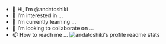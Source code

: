 - 👋 Hi, I’m @andatoshiki
- 👀 I’m interested in ...
- 🌱 I’m currently learning ...
- 💞️ I’m looking to collaborate on ...
- 📫 How to reach me ...
![andatoshiki's profile readme stats](https://stats.toshiki.top/api?show_bg=1&username=andatoshiki)
<!---
andatoshiki/andatoshiki is a ✨ special ✨ repository because its `README.md` (this file) appears on your GitHub profile.
You can click the Preview link to take a look at your changes.
--->
